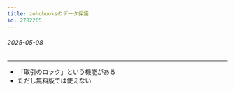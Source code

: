 ```yaml
---
title: zohobooksのデータ保護
id: 2782265
---
```


###### 2025-05-08

---

- 「取引のロック」という機能がある
- ただし無料版では使えない

